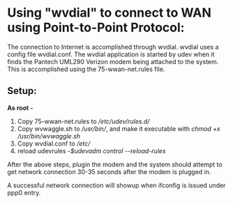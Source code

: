 Using "wvdial" to connect to WAN using Point-to-Point Protocol:
==============

The connection to Internet is accomplished through wvdial. wvdial uses a 
config file wvdial.conf. The wvdial application is started by udev when 
it finds the Pantech UML290 Verizon modem being attached to the system. 
This is accomplished using the 75-wwan-net.rules file. 

Setup:
--------------

**As root -**
1. Copy 75-wwan-net.rules to */etc/udev/rules.d/*
2. Copy wvwaggle.sh to */usr/bin/*, and make it executable with *chmod +x /usr/bin/wvwaggle.sh*
3. Copy wvdial.conf to */etc/*
4. reload udevrules -*$udevadm control --reload-rules*

After the above steps, plugin the modem and the system should attempt to get 
network connection 30-35 seconds after the modem is plugged in.

A successful network connection will showup when ifconfig is issued under 
ppp0 entry. 


